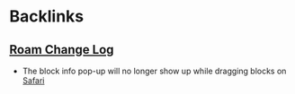 
# Backlinks
## [Roam Change Log](<Roam Change Log.md>)
- The block info pop-up will no longer show up while dragging blocks on [Safari](<Safari.md>)

